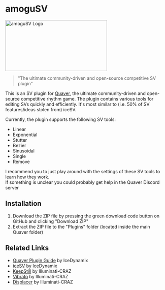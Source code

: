 # amoguSV
<img src="https://user-images.githubusercontent.com/53842237/126182216-381a7104-7814-4661-8f80-fcb3a5034398.png" alt="amoguSV Logo" width=320px height=160px>

> "The ultimate community-driven and open-source competitive SV plugin"

This is an SV plugin for [Quaver](https://github.com/Quaver), the ultimate community-driven and open-source competitive
rhythm game. The plugin contains various tools for editing SVs quickly and efficiently.
It's most similar to (i.e. 50% of SV features/ideas stolen from) iceSV.

Currently, the plugin supports the following SV tools:
* Linear
* Exponential
* Stutter
* Bezier
* Sinusoidal
* Single
* Remove

I recommend you to just play around with the settings of these SV tools to learn how they work.  
If something is unclear you could probably get help in the Quaver Discord server

## Installation
1. Download the ZIP file by pressing the green download code button on GitHub and clicking "Download ZIP"
2. Extract the ZIP file to the "Plugins" folder (located inside the main Quaver folder)

## Related Links
* [Quaver Plugin Guide](https://github.com/IceDynamix/QuaverPluginGuide/blob/master/quaver_plugin_guide.md) by IceDynamix
* [iceSV](https://github.com/IceDynamix/iceSV) by IceDynamix
* [KeepStill](https://github.com/Illuminati-CRAZ/KeepStill) by Illuminati-CRAZ
* [Vibrato](https://github.com/Illuminati-CRAZ/Vibrato) by Illuminati-CRAZ
* [Displacer](https://github.com/Illuminati-CRAZ/Displacer) by Illuminati-CRAZ
